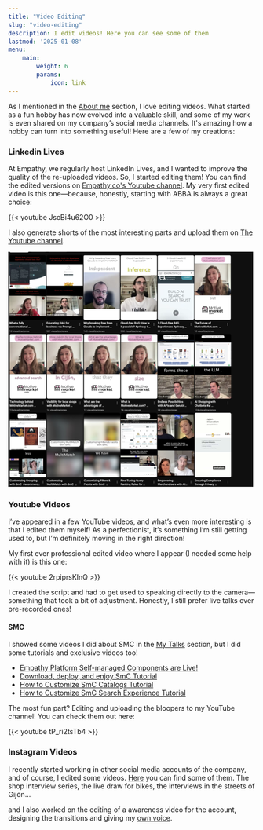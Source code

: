 ```yaml
---
title: "Video Editing"
slug: "video-editing"
description: I edit videos! Here you can see some of them 
lastmod: '2025-01-08'
menu:
    main:
        weight: 6
        params: 
            icon: link
---
```


As I mentioned in the [About me](https://www.anuskuskus.me/about-me/) section, I love editing videos. What started as a fun hobby has now evolved into a valuable skill, and some of my work is even shared on my company’s social media channels. It's amazing how a hobby can turn into something useful! Here are a few of my creations:

<h3>Linkedin Lives</h3>

At Empathy, we regularly host LinkedIn Lives, and I wanted to improve the quality of the re-uploaded videos. So, I started editing them! You can find the edited versions on [Empathy.co's Youtube channel](https://www.youtube.com/@Empathyco_/videos). My very first edited video is this one—because, honestly, starting with ABBA is always a great choice:

{{< youtube JscBi4u62O0 >}}

I also generate shorts of the most interesting parts and upload them on [The Youtube channel](https://www.youtube.com/@Empathyco_/shorts).

![Screenshot of some LiL shorts](1.jpg)

<h3>Youtube Videos</h3>

I’ve appeared in a few YouTube videos, and what’s even more interesting is that I edited them myself! As a perfectionist, it’s something I’m still getting used to, but I’m definitely moving in the right direction!

My first ever professional edited video where I appear (I needed some help with it) is this one:

{{< youtube 2rpiprsKInQ >}}

I created the script and had to get used to speaking directly to the camera—something that took a bit of adjustment. Honestly, I still prefer live talks over pre-recorded ones!

<h4>SMC</h4>

I showed some videos I did about SMC in the [My Talks](https://www.anuskuskus.me/my-talks/) section, but I did some tutorials and exclusive videos too!

* [Empathy Platform Self-managed Components are Live!](https://www.youtube.com/watch?v=_DUVB8KQ-LY)
* [Download, deploy, and enjoy SmC Tutorial](https://www.youtube.com/watch?v=gYEC50SqI0A)
* [How to Customize SmC Catalogs Tutorial](https://www.youtube.com/watch?v=DdBJk6zXhOk)
* [How to Customize SmC Search Experience Tutorial](https://www.youtube.com/watch?v=CLeaLzolEJc)

The most fun part? Editing and uploading the bloopers to my YouTube channel! You can check them out here:

{{< youtube tP_ri2tsTb4 >}}

<h3>Instagram Videos</h3>

I recently started working in other social media accounts of the company, and of course, I edited some videos. [Here](https://www.instagram.com/motivemarket.com_/) you can find some of them. The shop interview series, the live draw for bikes, the interviews in the streets of Gijón... 

and I also worked on the editing of a awareness video for the account, designing the transitions and giving my [own voice](https://www.instagram.com/reel/DCwklHIsIwm/).